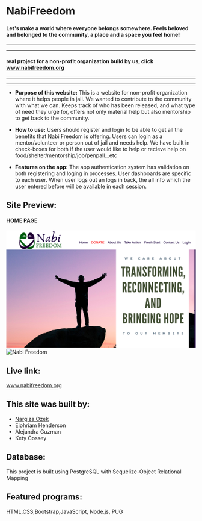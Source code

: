 # NabiFreedom
#### Let's make a world where everyone belongs somewhere. Feels beloved and belonged to the community, a place and a space you feel home!
---
___

#### real project for a non-profit organization build by us, click www.nabifreedom.org
---
___

 * __Purpose of this website:__ This is a website for non-profit organization where it helps people in jail. We wanted to contribute to the community with what we can. Keeps track of who has been released, and what type of need they urge for, offers not only material help but also mentorship to get back to the community. 
 
 * __How to use:__ Users should register and login to be able to get all the benefits that Nabi Freedom is offering. Users can login as a mentor/volunteer or person out of jail and needs help. We have built in check-boxes for both if the user would like to help or recieve help on food/shelter/mentorship/job/penpall...etc
* __Features on the app:__ The app authentication system has validation on both registering and loging in processes. User dashboards are specific to each user. When user logs out an logs in back, the all info which the user entered before will be available in each session.

## Site Preview:
#### HOME PAGE
![HOME PAGE](https://raw.githubusercontent.com/nargiza-web/nabiFreedom/master/public/images/nabiReadme.png)
![Nabi Freedom](https://raw.githubusercontent.com/nargiza-web/nabiFreedom/master/public/images/MENTOR.png)

## Live link:
www.nabifreedom.org

## This site was built by:
* [Nargiza Ozek](https://naku.dev)
* Eiphriam Henderson
* Alejandra Guzman
* Kety Cossey

## Database:
This project is built using PostgreSQL with Sequelize-Object Relational Mapping 

## Featured programs:
HTML,CSS,Bootstrap,JavaScript, Node.js, PUG



